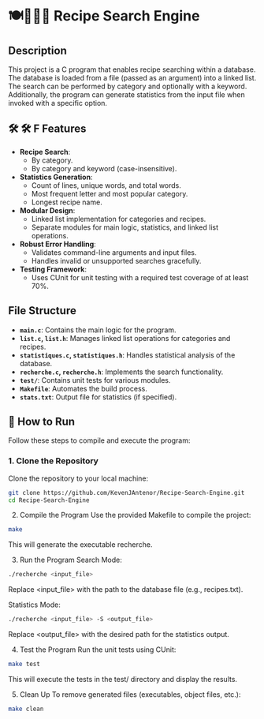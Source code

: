 # 🍽️🧑‍🍳🔎 Recipe Search Engine

## Description
This project is a C program that enables recipe searching within a database. The database is loaded from a file (passed as an argument) into a linked list. The search can be performed by category and optionally with a keyword. Additionally, the program can generate statistics from the input file when invoked with a specific option.

## 🛠️ 🛠️ F Features
- **Recipe Search**: 
  - By category.
  - By category and keyword (case-insensitive).
- **Statistics Generation**:
  - Count of lines, unique words, and total words.
  - Most frequent letter and most popular category.
  - Longest recipe name.
- **Modular Design**:
  - Linked list implementation for categories and recipes.
  - Separate modules for main logic, statistics, and linked list operations.
- **Robust Error Handling**:
  - Validates command-line arguments and input files.
  - Handles invalid or unsupported searches gracefully.
- **Testing Framework**:
  - Uses CUnit for unit testing with a required test coverage of at least 70%.

## File Structure
- **`main.c`**: Contains the main logic for the program.
- **`list.c`, `list.h`**: Manages linked list operations for categories and recipes.
- **`statistiques.c`, `statistiques.h`**: Handles statistical analysis of the database.
- **`recherche.c`, `recherche.h`**: Implements the search functionality.
- **`test/`**: Contains unit tests for various modules.
- **`Makefile`**: Automates the build process.
- **`stats.txt`**: Output file for statistics (if specified).

## 🚀 How to Run
Follow these steps to compile and execute the program:

### 1. **Clone the Repository**
   Clone the repository to your local machine:
   ```bash
   git clone https://github.com/KevenJAntenor/Recipe-Search-Engine.git
   cd Recipe-Search-Engine
```
2. Compile the Program
Use the provided Makefile to compile the project:

```bash
make
```
This will generate the executable recherche.

3. Run the Program
Search Mode:

```bash
./recherche <input_file>
```
Replace <input_file> with the path to the database file (e.g., recipes.txt).

Statistics Mode:

```bash
./recherche <input_file> -S <output_file>
```
Replace <output_file> with the desired path for the statistics output.

4. Test the Program
Run the unit tests using CUnit:

```bash
make test
```
This will execute the tests in the test/ directory and display the results.

5. Clean Up
To remove generated files (executables, object files, etc.):

```bash
make clean
```

